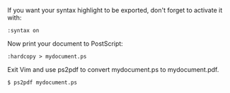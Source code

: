 <!-- 
.. title: Vim: export document to PDF
.. slug: vim-export-document-to-pdf
.. date: 2013-03-07T00:00:00+02:00
.. tags: archlinux, vim
.. link: 
.. description: 
.. type: text
-->

If you want your syntax highlight to be exported, don't forget to activate it
with:

```
:syntax on
```

Now print your document to PostScript:

```
:hardcopy > mydocument.ps
```

Exit Vim and use ps2pdf to convert mydocument.ps to mydocument.pdf.

```bash
$ ps2pdf mydocument.ps
```

